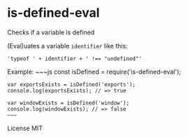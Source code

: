 # is-defined-eval

Checks if a variable is defined

(Eval)uates a variable `identifier` like this: 

	'typeof ' + identifier + ' !== "undefined"'

Example: 
	~~~js
	const isDefined = require('is-defined-eval');

	var exportsExists = isDefined('exports');
	console.log(exportsExists); // => true
 
	var windowExists = isDefined('window');
	console.log(windowExists); // => false
	~~~

License MIT
